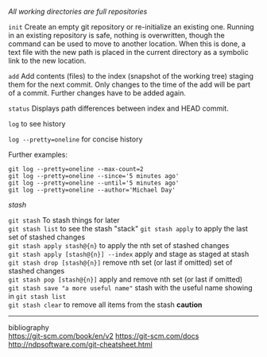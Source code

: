 _All working directories are full repositories_

`init` Create an empty git repository or re-initialize an existing one. Running in an existing repository is safe, nothing is overwritten, though the command can be used to move to another location. When this is done, a text file with the new path is placed in the current directory as a symbolic link to the new location.

`add` Add contents (files) to the index (snapshot of the working tree) staging them for the next commit. Only changes to the time of the add will be part of a commit. Further changes have to be added again.

`status` Displays path differences between index and HEAD commit.

`log` to see history

`log --pretty=oneline` for concise history

Further examples:  

```
git log --pretty=oneline --max-count=2  
git log --pretty=oneline --since='5 minutes ago'
git log --pretty=oneline --until='5 minutes ago'
git log --pretty=oneline --author='Michael Day'
```

_stash_

`git stash` To stash things for later  
`git stash list` to see the stash "stack"
`git stash apply`  to apply the last set of stashed changes  
`git stash apply stash@{n}` to apply the nth set of stashed changes  
`git stash apply [stash@{n}] --index` apply and stage as staged at stash   
`git stash drop [stash@{n}]` remove nth set (or last if omitted) set of stashed changes  
`git stash pop [stash@{n}]` apply and remove nth set (or last if omitted)  
`git stash save "a more useful name"` stash with the useful name showing in `git stash list`  
`git stash clear` to remove all items from the stash **caution**  

***
bibliography  
https://git-scm.com/book/en/v2
https://git-scm.com/docs
http://ndpsoftware.com/git-cheatsheet.html